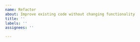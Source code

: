 ```yaml
---
name: Refactor
about: Improve existing code without changing functionality
title: ''
labels: ''
assignees: ''

---
```



